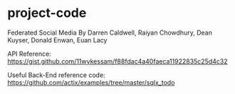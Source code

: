 # project-code
Federated Social Media
By Darren Caldwell, Raiyan Chowdhury, Dean Kuyser, Donald Enwan, Euan Lacy

API Reference:
https://gist.github.com/11wykessam/f88fdac4a40faeca11922835c25d4c32

Useful Back-End reference code:
https://github.com/actix/examples/tree/master/sqlx_todo 
